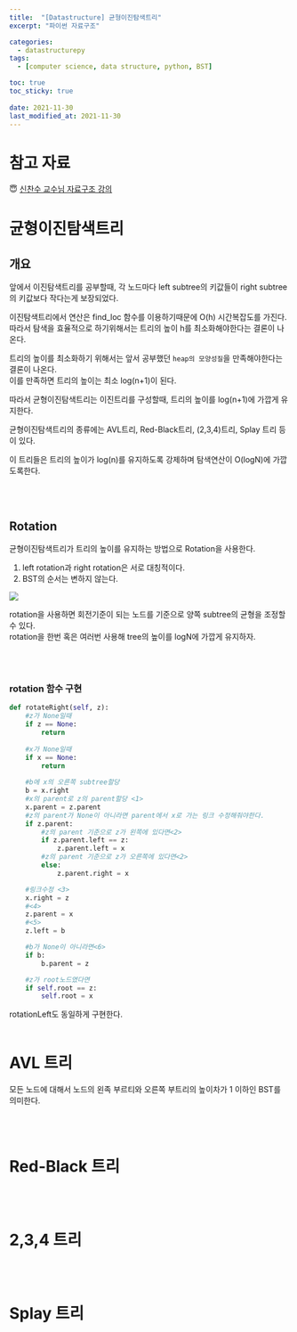 ```yaml
---
title:  "[Datastructure] 균형이진탐색트리"
excerpt: "파이썬 자료구조"

categories:
  - datastructurepy
tags:
  - [computer science, data structure, python, BST]

toc: true
toc_sticky: true
 
date: 2021-11-30
last_modified_at: 2021-11-30
---
```


# 참고 자료 
😇 [신찬수 교수님 자료구조 강의](https://www.youtube.com/c/ChanSuShin/featured)  



# 균형이진탐색트리

## 개요
앞에서 이진탐색트리를 공부할때, 각 노드마다 left subtree의 키값들이 right subtree의 키값보다 작다는게 보장되었다.  

이진탐색트리에서 연산은 find_loc 함수를 이용하기때문에 O(h) 시간복잡도를 가진다.  
따라서 탐색을 효율적으로 하기위해서는 트리의 높이 h를 최소화해야한다는 결론이 나온다.  

트리의 높이를 최소화하기 위해서는 앞서 공부했던 `heap의 모양성질`을 만족해야한다는 결론이 나온다.  
이를 만족하면 트리의 높이는 최소 log(n+1)이 된다.  

따라서 균형이진탐색트리는 이진트리를 구성할때, 트리의 높이를 log(n+1)에 가깝게 유지한다.  

균형이진탐색트리의 종류에는 AVL트리, Red-Black트리, (2,3,4)트리, Splay 트리 등이 있다.

이 트리들은 트리의 높이가 log(n)를 유지하도록 강제하며 탐색연산이 O(logN)에 가깝도록한다.

<br><br>

## Rotation

균형이진탐색트리가 트리의 높이를 유지하는 방법으로 Rotation을 사용한다.  

1. left rotation과 right rotation은 서로 대칭적이다.  
2. BST의 순서는 변하지 않는다.  

<img src="https://user-images.githubusercontent.com/76278794/143992769-2d83c4b8-1f93-44f4-b07d-acee00ef6341.jpeg">

rotation을 사용하면 회전기준이 되는 노드를 기준으로 양쪽 subtree의 균형을 조정할 수 있다.  
rotation을 한번 혹은 여러번 사용해 tree의 높이를 logN에 가깝게 유지하자.  

<br><br>

### rotation 함수 구현
```python
def rotateRight(self, z):
    #z가 None일때
    if z == None:
        return 
    
    #x가 None일때
    if x == None:
        return
    
    #b에 x의 오른쪽 subtree할당
    b = x.right
    #x의 parent로 z의 parent할당 <1>
    x.parent = z.parent
    #z의 parent가 None이 아니라면 parent에서 x로 가는 링크 수정해줘야한다.
    if z.parent:
        #z의 parent 기준으로 z가 왼쪽에 있다면<2>
        if z.parent.left == z:
            z.parent.left = x
        #z의 parent 기준으로 z가 오른쪽에 있다면<2>
        else:
            z.parent.right = x

    #링크수정 <3>
    x.right = z
    #<4>
    z.parent = x
    #<5>
    z.left = b

    #b가 None이 아니라면<6>
    if b:
        b.parent = z

    #z가 root노드였다면
    if self.root == z:
        self.root = x
```
rotationLeft도 동일하게 구현한다.
<br><br>

# AVL 트리

모든 노드에 대해서 노드의 왼족 부르티와 오른쪽 부트리의 높이차가 1 이하인 BST를 의미한다.  



<br><br>

# Red-Black 트리

<br><br>

# 2,3,4 트리

<br><br>

# Splay 트리


